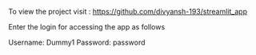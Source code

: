 To view the project visit : https://github.com/divyansh-193/streamlit_app

Enter the login for accessing the app as follows

Username: Dummy1
Password: password

